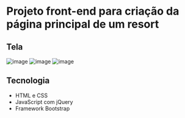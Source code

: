 # Projeto front-end para criação da página principal de um resort

## Tela
![image](https://github.com/user-attachments/assets/bb310637-e2e2-4b76-a903-fee0b0f471e3)
![image](https://github.com/user-attachments/assets/2417c470-fceb-4eef-b102-e4d44c60302f)
![image](https://github.com/user-attachments/assets/9ae7e35e-3d0b-4052-8346-7793df83b8ac)

## Tecnologia
- HTML e CSS
- JavaScript com jQuery
- Framework Bootstrap
